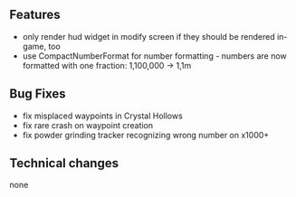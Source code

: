 ## Features
- only render hud widget in modify screen if they should be rendered in-game, too
- use CompactNumberFormat for number formatting - numbers are now formatted with one fraction: 1,100,000 -> 1,1m

## Bug Fixes
- fix misplaced waypoints in Crystal Hollows
- fix rare crash on waypoint creation
- fix powder grinding tracker recognizing wrong number on x1000+

## Technical changes
none